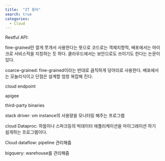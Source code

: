 ```yaml
---
title:  "IT 용어"
search: true
categories: 
  - Cloud
---
```


Restful API:



fine-grained란 잘게 쪼개서 사용한다는 뜻으로 코드로는 객체지향적, 배포에서는 마이크로 서비스적을 지칭하는 듯 하다. 클라우드에서는 보안으로도 쓰이기도 한다는 논문이 있다.

coarce-grained: fine-grained이라는 반대로 큼직하게 덩어리로 사용한다. 배포에서는 모놀리식이고 단점은 설계할 엄청 복잡해 진다.

cloud endpoint

apigee

third-party binaries

stack driver: vm instance의 사용량을 모니터링 해주는 프로그램

cloud Dataproc: 하둡이나 스파크등의 빅데이터 애플리케이션을 마이그레이션 하기 쉽게하는 프로그램이다.

Cloud dataflow: pipeline 관리해줌

bigquery: warehouse를 관리해줌